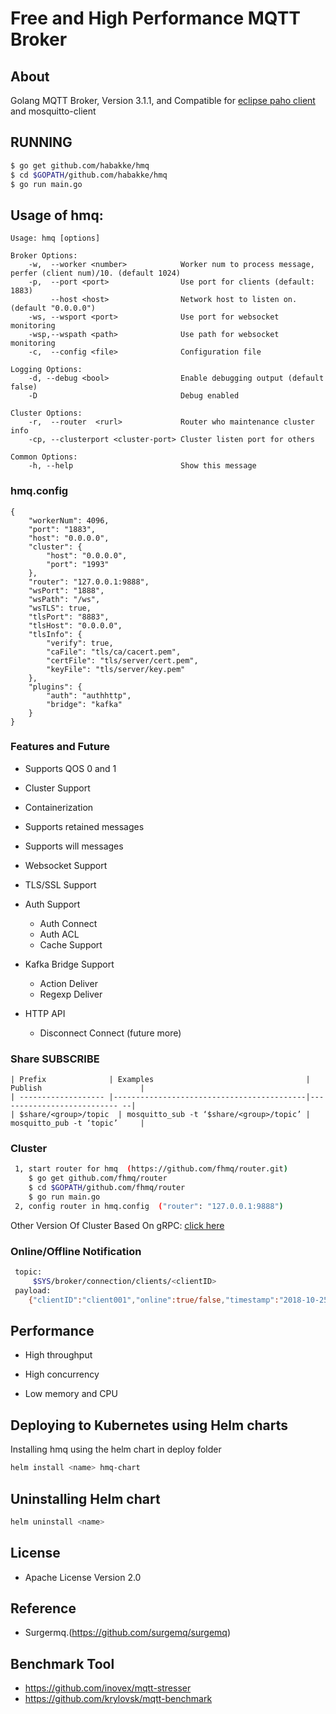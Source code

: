 Free and High Performance MQTT Broker
============

## About
Golang MQTT Broker, Version 3.1.1, and Compatible
for [eclipse paho client](https://github.com/eclipse?utf8=%E2%9C%93&q=mqtt&type=&language=) and mosquitto-client

## RUNNING
```bash
$ go get github.com/habakke/hmq
$ cd $GOPATH/github.com/habakke/hmq
$ go run main.go
```

## Usage of hmq:
~~~
Usage: hmq [options]

Broker Options:
    -w,  --worker <number>            Worker num to process message, perfer (client num)/10. (default 1024)
    -p,  --port <port>                Use port for clients (default: 1883)
         --host <host>                Network host to listen on. (default "0.0.0.0")
    -ws, --wsport <port>              Use port for websocket monitoring
    -wsp,--wspath <path>              Use path for websocket monitoring
    -c,  --config <file>              Configuration file

Logging Options:
    -d, --debug <bool>                Enable debugging output (default false)
    -D                                Debug enabled

Cluster Options:
    -r,  --router  <rurl>             Router who maintenance cluster info
    -cp, --clusterport <cluster-port> Cluster listen port for others

Common Options:
    -h, --help                        Show this message
~~~

### hmq.config
~~~
{
	"workerNum": 4096,
	"port": "1883",
	"host": "0.0.0.0",
	"cluster": {
		"host": "0.0.0.0",
		"port": "1993"
	},
	"router": "127.0.0.1:9888",
	"wsPort": "1888",
	"wsPath": "/ws",
	"wsTLS": true,
	"tlsPort": "8883",
	"tlsHost": "0.0.0.0",
	"tlsInfo": {
		"verify": true,
		"caFile": "tls/ca/cacert.pem",
		"certFile": "tls/server/cert.pem",
		"keyFile": "tls/server/key.pem"
	},
	"plugins": {
		"auth": "authhttp",
		"bridge": "kafka"
	}
}
~~~

### Features and Future

* Supports QOS 0 and 1

* Cluster Support

* Containerization

* Supports retained messages

* Supports will messages  

* Websocket Support

* TLS/SSL Support

* Auth Support
	* Auth Connect
	* Auth ACL
	* Cache Support

* Kafka Bridge Support
	* Action Deliver
	* Regexp Deliver

* HTTP API
	* Disconnect Connect (future more)

### Share SUBSCRIBE
~~~
| Prefix              | Examples                                  | Publish                      |
| ------------------- |-------------------------------------------|--------------------------- --|
| $share/<group>/topic  | mosquitto_sub -t ‘$share/<group>/topic’ | mosquitto_pub -t ‘topic’     |
~~~

### Cluster
```bash
 1, start router for hmq  (https://github.com/fhmq/router.git)
 	$ go get github.com/fhmq/router
 	$ cd $GOPATH/github.com/fhmq/router
 	$ go run main.go
 2, config router in hmq.config  ("router": "127.0.0.1:9888")

```
Other Version Of Cluster Based On gRPC: [click here](https://github.com/fhmq/rhmq)

### Online/Offline Notification
```bash
 topic:
     $SYS/broker/connection/clients/<clientID>
 payload:
	{"clientID":"client001","online":true/false,"timestamp":"2018-10-25T09:32:32Z"}
```

## Performance

* High throughput

* High concurrency

* Low memory and CPU


## Deploying to Kubernetes using Helm charts

Installing hmq using the helm chart in deploy folder

```bash
helm install <name> hmq-chart
```

## Uninstalling Helm chart

```bash
helm uninstall <name>
```

## License

* Apache License Version 2.0


## Reference

* Surgermq.(https://github.com/surgemq/surgemq)

## Benchmark Tool

* https://github.com/inovex/mqtt-stresser
* https://github.com/krylovsk/mqtt-benchmark
